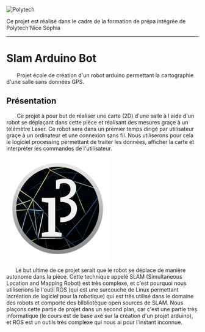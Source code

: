 ![Polytech](http://www.polytechnice.fr/jahia/jsp/jahia/templates/inc/img/polytech_nice-sophia.png)

Ce projet est réalisé dans le cadre de la formation de prépa intégrée de Polytech'Nice Sophia
* * *
# Slam Arduino Bot
&nbsp;&nbsp;&nbsp;&nbsp;&nbsp;&nbsp; Projet école de création d'un robot arduino permettant la cartographie d'une salle sans données GPS.

## Présentation
&nbsp;&nbsp;&nbsp;&nbsp;&nbsp;&nbsp; Ce projet à pour but de réaliser une carte (2D) d'une salle à l aide d'un robot se déplaçant dans cette pièce et réalisant des mesures graçe à un télémètre Laser. Ce robot sera dans un premier temps dirigé par utilisateur graçe à un ordinateur et une connexion sans fil. Nous utiliserons pour cela le logiciel processing permettant de traiter les données, afficher la carte et interpréter les commandes de l'utilisateur. 

![Processing](/Images/processing3-logo.png)

&nbsp;&nbsp;&nbsp;&nbsp;&nbsp;&nbsp;Le but ultime de ce projet serait que le robot se déplace de manière autonome dans la pièce. Cette technique appelé SLAM (Simultaneous Location and Mapping Robot) est très complexe, et c'est pourquoi nous utiliserions le l'outil ROS (qui est une surcouche de Linux permettant lacréation de logiciel pour la robotique) qui est très utilisé dans le domaine des robots et comporte des bilbliotèque open sources de SLAM. Nous plaçons cette partie de projet dans un second plan, car c'est une partie très informatique (le cours est de base axé sur la création d'un projet arduino), et ROS est un outils très complexe qui nous ai pour l'instant inconnue.
